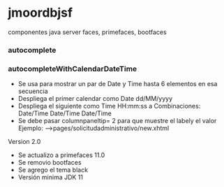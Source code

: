 # jmoordbjsf
componentes java server faces, primefaces, bootfaces 

### autocomplete

### autocompleteWithCalendarDateTime
* Se usa para mostrar un par de Date y Time hasta 6 elementos en esa secuencia
* Despliega el primer calendar como Date dd/MM/yyyy
* Despliega el siguiente como Time  HH:mm:ss a 
Combinaciones: Date/Time Date/Time Date/Time
* Se debe pasar columnpaneltip= 2 para que muestre el labely el valor
Ejemplo:
-->pages/solicitudadministrativo/new.xhtml

Version 2.0
* Se actualizo a primefaces 11.0
* Se  removio bootfaces
* Se agrego el tema black
* Versión minima JDK 11